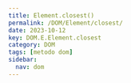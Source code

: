 ```yaml
---
title: Element.closest()
permalink: /DOM/Element/closest/
date: 2023-10-12
key: DOM.E.Element.closest
category: DOM
tags: [metodo dom]
sidebar:
  nav: dom
---
```

